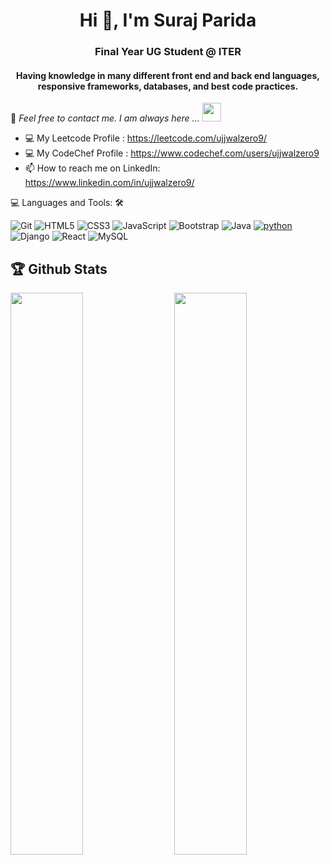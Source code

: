 <h1 align="center">Hi 🙂, I'm Suraj Parida</h1>
<h3 align="center">Final Year UG Student @ ITER </h3>

<h4 align="center"> Having knowledge in many different front end and back end languages, responsive frameworks, databases, and best code practices.</h4>

📝 *Feel free to contact me. I am always here ...* <img src="https://media.giphy.com/media/WUlplcMpOCEmTGBtBW/giphy.gif" width="30">
<br>
<!-- ✔  My Digital Protfolio : --> 
- 💻 My Leetcode Profile : https://leetcode.com/ujjwalzero9/
- 💻 My CodeChef Profile : https://www.codechef.com/users/ujjwalzero9
- 📫 How to reach me on LinkedIn: https://www.linkedin.com/in/ujjwalzero9/

💻 Languages and Tools: 🛠<br>

![Git](https://img.shields.io/badge/-Git-000000?style=flat&logo=git&logoColor=F05032&labelColor=ffffff)
![HTML5](https://img.shields.io/badge/-HTML5-000000?style=flat&logo=html5&logoColor=ffffff&labelColor=E34F26)
![CSS3](https://img.shields.io/badge/-CSS3-000000?style=flat&logo=css3&logoColor=ffffff&labelColor=1572B6) 
![JavaScript](https://img.shields.io/badge/-JavaScript-000000?style=flat&logo=javascript)
![Bootstrap](https://img.shields.io/badge/-Bootstrap-000000?style=flat&logo=bootstrap&logoColor=ffffff&labelColor=563D7C)
![Java](https://img.shields.io/badge/java-%23ED8B00.svg?style=for-the-badge&logo=openjdk&logoColor=white)
[![python](https://img.shields.io/badge/Python-3.9-3776AB.svg?style=flat&logo=python&logoColor=white)](https://www.python.org)
![Django](https://img.shields.io/badge/django-%23092E20.svg?style=for-the-badge&logo=django&logoColor=white)
![React](https://img.shields.io/badge/-React-000000?style=flat&logo=react)
![MySQL](https://img.shields.io/badge/-MySQL-000000?style=flat&logo=mysql&labelColor=ffffff)


## 🏆 Github Stats




<img  src="https://github-readme-stats.vercel.app/api?username=ujjwalzero9&show_icons=true&hide_border=true&theme=dark" width="48%" align="right" >
<img  src="https://github-readme-streak-stats.herokuapp.com/?user=ujjwalzero9" width="48%" >
<br>
